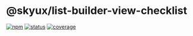 # @skyux/list-builder-view-checklist

[![npm](https://img.shields.io/npm/v/@skyux/list-builder-view-checklist.svg)](https://www.npmjs.com/package/@skyux/list-builder-view-checklist)
[![status](https://travis-ci.org/blackbaud/skyux-list-builder-view-checklist.svg?branch=master)](https://travis-ci.org/blackbaud/skyux-list-builder-view-checklist)
[![coverage](https://codecov.io/gh/blackbaud/skyux-list-builder-view-checklist/branch/master/graphs/badge.svg?branch=master)](https://codecov.io/gh/blackbaud/skyux-list-builder-view-checklist/branch/master)
